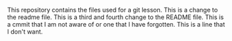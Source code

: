 This repository contains the files used for a git lesson.
This is a change to the readme file.
This is a third and fourth change to the README file.
This is a cmmit that I am not aware of or one that I have forgotten.
This is a line that I don't want.
